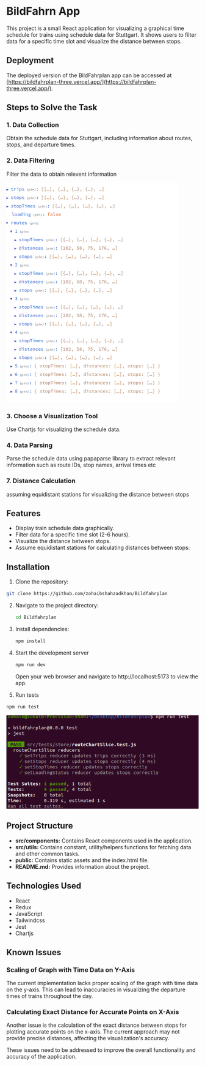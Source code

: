 # BildFahrn App

This project is a small React application for visualizing a graphical time schedule for trains using schedule data for Stuttgart. It shows users to filter data for a specific time slot and visualize the distance between stops.

## Deployment

The deployed version of the BildFahrplan app can be accessed at [https://bildfahrplan-three.vercel.app/](https://bildfahrplan-three.vercel.app/).


## Steps to Solve the Task

### 1. Data Collection
Obtain the schedule data for Stuttgart, including information about routes, stops, and departure times. 

### 2. Data Filtering
Filter the data to obtain relevent information

![alt text](./src/assets/image.png)

### 3. Choose a Visualization Tool
Use Chartjs for visualizing the schedule data.

### 4. Data Parsing
Parse the schedule data using papaparse library to extract relevant information such as route IDs, stop names, arrival times etc

### 7. Distance Calculation
assuming equidistant stations for visualizing the distance between stops


## Features

- Display train schedule data graphically.
- Filter data for a specific time slot (2-6 hours).
- Visualize the distance between stops.
- Assume equidistant stations for calculating distances between stops:
 

## Installation

1. Clone the repository:
```bash
git clone https://github.com/zohaibshahzadkhan/Bildfahrplan
```
   
2. Navigate to the project directory:
   
   ```bash
   cd Bildfahrplan
   ```
3. Install dependencies:
    ```bash
   npm install
   ```
4. Start the development server
   ```bash
   npm run dev 
   ```
   Open your web browser and navigate to http://localhost:5173 to view the app.
   
5.  Run tests
   ```bash
   npm run test 
   ```
   ![alt text](./src/assets/test.png)

## Project Structure

- **src/components:** Contains React components used in the application.
- **src/utils:** Contains constant, utility/helpers functions for fetching data and other common tasks.
- **public:** Contains static assets and the index.html file.
- **README.md:** Provides information about the project.

## Technologies Used

- React
- Redux
- JavaScript
- Tailwindcss
- Jest
- Chartjs

## Known Issues

### Scaling of Graph with Time Data on Y-Axis

The current implementation lacks proper scaling of the graph with time data on the y-axis. This can lead to inaccuracies in visualizing the departure times of trains throughout the day. 

### Calculating Exact Distance for Accurate Points on X-Axis

Another issue is the calculation of the exact distance between stops for plotting accurate points on the x-axis. The current approach may not provide precise distances, affecting the visualization's accuracy.

These issues need to be addressed to improve the overall functionality and accuracy of the application.



  
